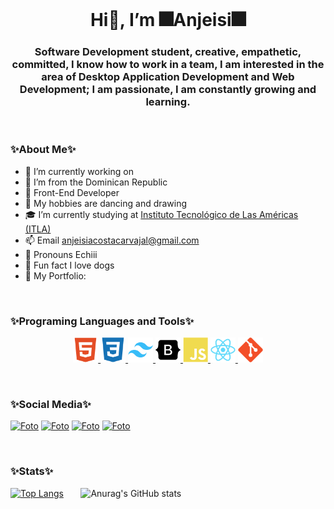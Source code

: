 <div id="header" align="center" >
  <img width="100" src="https://media.giphy.com/media/csYkWsVSZTzcSSU7oA/giphy.gif" alt="">
   <h1 align="center">Hi👋, I’m 🎆Anjeisi🎆</h1>
   <h3 align="center">Software Development student, creative, empathetic, committed, I know how to work in a team, 
                     I am interested in the area of Desktop Application                             
                     Development and Web Development; I am passionate, I am constantly growing and learning.
   </h3>
</div>

&nbsp;

<h3>✨About Me✨</h3>

- 🔭 I’m currently working on
- 🌱 I’m from the Dominican Republic
- 🌼 Front-End Developer
- 💃 My hobbies are dancing and drawing
- 🎓 I’m currently studying at [Instituto Tecnológico de Las Américas (ITLA)](https://itla.edu.do/)
- 📫 Email <a href="anjeisiacostacarvajal@gmail.com">anjeisiacostacarvajal@gmail.com</a>
- 🍥 Pronouns Echiii
- 🐶 Fun fact I love dogs
- 💖 My Portfolio: 
  
&nbsp;

<h3>✨Programing Languages and Tools✨</h3> 

<div align="center">
  <a href="https://www.w3schools.com/cs/" target="_blank" rel="noreferrer">
    <img src="https://github.com/devicons/devicon/blob/master/icons/html5/html5-plain.svg"/ width="40">
    <img src="https://github.com/devicons/devicon/blob/master/icons/css3/css3-plain.svg"/ width="40">
    <img src="https://github.com/devicons/devicon/blob/master/icons/tailwindcss/tailwindcss-plain.svg"/ width="40">
    <img src="https://github.com/devicons/devicon/blob/master/icons/bootstrap/bootstrap-plain.svg"/ width="40">
    <img src="https://github.com/devicons/devicon/blob/master/icons/javascript/javascript-plain.svg"/ width="40">
    <img src="https://github.com/devicons/devicon/blob/master/icons/react/react-original.svg"/ width="40">
    <img src="https://github.com/devicons/devicon/blob/master/icons/git/git-plain.svg"/ width="40">
  </a>
</div>

&nbsp;

<h3>✨Social Media✨</h3>

<a href="https://t.me/Echi_xi"><img width='65px' src="https://logos-world.net/wp-content/uploads/2021/03/Telegram-Logo.png" alt="Foto"></a> 
<a href="https://www.instagram.com/echi_xi/"><img width='65px' src="https://logos-world.net/wp-content/uploads/2020/06/Instagram-Logo-700x394.png" alt="Foto"></a>
<a href="#"><img width='70px' src="https://logos-world.net/wp-content/uploads/2020/04/Linkedin-Logo-2011-2019.png" alt="Foto"></a>
<a href="https://www.facebook.com/anjeisi.iac.7?mibextid=ZbWKwL"><img width='70px' src="https://logos-world.net/wp-content/uploads/2020/04/Facebook-Logo.png" alt="Foto"></a>

&nbsp;

<h3>✨Stats✨</h3>

[![Top Langs](https://github-readme-stats.vercel.app/api/top-langs/?username=anjeisi&langs_count=8)](https://github.com/anuraghazra/github-readme-stats) &nbsp; &nbsp; &nbsp; ![Anurag's GitHub stats](https://github-readme-stats.vercel.app/api?username=anjeisi&show_icons=true&theme=default)
